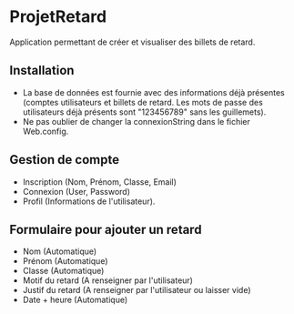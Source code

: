 # ProjetRetard

Application permettant de créer et visualiser des billets de retard.

## Installation
* La base de données est fournie avec des informations déjà présentes (comptes utilisateurs et billets de retard. Les mots de passe des utilisateurs déjà présents sont "123456789" sans les guillemets).
* Ne pas oublier de changer la connexionString dans le fichier Web.config.

## Gestion de compte

* Inscription (Nom, Prénom, Classe, Email)
* Connexion (User, Password)
* Profil (Informations de l'utilisateur).

## Formulaire pour ajouter un retard
* Nom (Automatique)
* Prénom (Automatique)
* Classe (Automatique)
* Motif du retard (A renseigner par l'utilisateur)
* Justif du retard (A renseigner par l'utilisateur ou laisser vide)
* Date + heure (Automatique)


